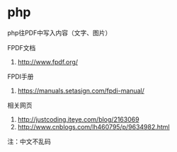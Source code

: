 # php
php往PDF中写入内容（文字、图片）

FPDF文档
1. http://www.fpdf.org/

FPDI手册
1. https://manuals.setasign.com/fpdi-manual/



相关网页
1. http://justcoding.iteye.com/blog/2163069
2. http://www.cnblogs.com/lh460795/p/9634982.html

注：中文不乱码
